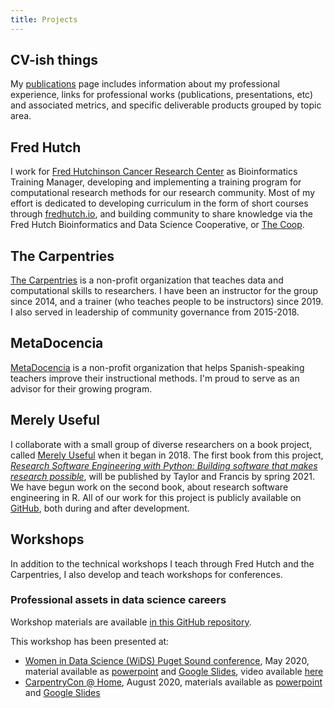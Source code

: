 ```yaml
---
title: Projects
---
```


## CV-ish things

My [publications](/publications/) page includes information about my professional experience,
links for professional works (publications, presentations, etc) and associated metrics,
and specific deliverable products grouped by topic area.

## Fred Hutch

I work for [Fred Hutchinson Cancer Research Center](https://fredhutch.org)
as Bioinformatics Training Manager,
developing and implementing a training program for computational research methods
for our research community.
Most of my effort is dedicated to developing curriculum in the form of
short courses through [fredhutch.io](http://www.fredhutch.io),
and building community to share knowledge via the
Fred Hutch Bioinformatics and Data Science Cooperative,
or [The Coop](http://thecoop.fredhutch.org).

## The Carpentries

[The Carpentries](https://carpentries.org) is a non-profit organization
that teaches data and computational skills to researchers.
I have been an instructor for the group since 2014,
and a trainer (who teaches people to be instructors)
since 2019.
I also served in leadership of community governance from 2015-2018.

## MetaDocencia

[MetaDocencia](https://metadocencia.netlify.app) is a non-profit organization
that helps Spanish-speaking teachers improve their instructional methods.
I'm proud to serve as an advisor for their growing program.

## Merely Useful

I collaborate with a small group of diverse researchers on a book project,
called [Merely Useful](https://merely-useful.github.io) when it began in 2018.
The first book from this project,
[*Research Software Engineering with Python: Building software that makes research possible*](https://merely-useful.github.io/py-rse/index.html),
will be published by Taylor and Francis by spring 2021.
We have begun work on the second book,
about research software engineering in R.
All of our work for this project is publicly available on [GitHub](https://github.com/merely-useful/),
both during and after development.

## Workshops

In addition to the technical workshops I teach through Fred Hutch and the Carpentries,
I also develop and teach workshops for conferences. 

### Professional assets in data science careers

Workshop materials are available [in this GitHub repository](https://github.com/k8hertweck/professional_assets_data_science).

This workshop has been presented at:

* [Women in Data Science (WiDS) Puget Sound conference](https://www.widspugetsound.org), May 2020, material available as [powerpoint](slides/professional-assets-data-scienceWIDS2020.pdf) and [Google Slides](https://docs.google.com/presentation/d/1Atp76i_4-Qa755moKgdZDTuhtDhbBNokEqnnuNgObPw/edit?usp=sharing), video available [here](https://datacircles.org/blog-1/conference-video-kate-hertweck-phd-workshop-more-than-code-professional-assets-in-data-science-careers)
* [CarpentryCon @ Home](https://2020.carpentrycon.org), August 2020, materials available as [powerpoint](slides/professional-assets-data-scienceCCHome2020.pdf) and [Google Slides](https://docs.google.com/presentation/d/1Iso5pdK_PaMRnPzWhlFoPAz5dI6JWQxrGHPMYyTzsTU/edit?usp=sharing)
